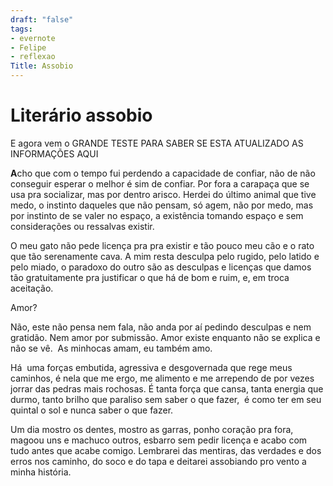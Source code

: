 ```yaml
---
draft: "false"
tags:
- evernote
- Felipe
- reflexao
Title: Assobio
---
```


# Literário assobio

E agora vem o GRANDE TESTE PARA SABER SE ESTA ATUALIZADO AS INFORMAÇÕES AQUI

**A**cho que com o tempo fui perdendo a capacidade de confiar, não de não conseguir esperar o melhor é sim de confiar.
Por fora a carapaça que se usa pra socializar, mas por dentro arisco.
Herdei do último animal que tive medo, o instinto daqueles que não pensam, só agem, não por medo, mas por instinto de se valer no espaço, a existência tomando espaço e sem considerações ou ressalvas existir. 

O meu gato não pede licença pra pra existir e tão pouco meu cão e o rato que tão serenamente cava. A mim resta desculpa pelo rugido, pelo latido e pelo miado, o paradoxo do outro são as desculpas e licenças que damos tão gratuitamente pra justificar o que há de bom e ruim, e, em troca aceitação.

Amor? 

Não, este não pensa nem fala, não anda por aí pedindo desculpas e nem gratidão. Nem amor por submissão.
Amor existe enquanto não se explica e não se vê.  As minhocas amam, eu também amo.

Há  uma forças embutida, agressiva e desgovernada que rege meus caminhos, é nela que me ergo, me alimento e me arrependo de por vezes jorrar das pedras mais rochosas.
É tanta força que cansa, tanta energia que durmo, tanto brilho que paraliso sem saber o que fazer,  é como ter em seu quintal o sol e nunca saber o que fazer.

Um dia mostro os dentes, mostro as garras, ponho coração pra fora, magoou uns e machuco outros, esbarro sem pedir licença e acabo com tudo antes que acabe comigo.
Lembrarei das mentiras, das verdades e dos erros nos caminho, do soco e do tapa e deitarei assobiando pro vento a minha história.
